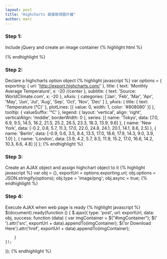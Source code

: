 ```yaml
---
layout: post
title: "Highcharts 直接取得圖片檔"
author: marc
---
```



### Step 1:
Include jQuery and create an image container
{% highlight html %}
<div id="imgContainer"></div>
<script src="//code.jquery.com/jquery-1.12.0.min.js"></script>
{% endhighlight %}

### Step 2:
Declare a highcharts option object
{% highlight javascript %}
var options = {
    exporting: {
    url: 'http://export.highcharts.com/'
    },
	title: {
	text: 'Monthly Average Temperature',
	x: -20 //center
	},
	subtitle: {
	text: 'Source: WorldClimate.com',
	x: -20
	},
	xAxis: {
	categories: ['Jan', 'Feb', 'Mar', 'Apr', 'May', 'Jun',
	'Jul', 'Aug', 'Sep', 'Oct', 'Nov', 'Dec'
	]
	},
	yAxis: {
	title: {
	  text: 'Temperature (°C)'
	},
	plotLines: [{
	  value: 0,
	  width: 1,
	  color: '#808080'
	}]
	},
	tooltip: {
	valueSuffix: '°C'
	},
	legend: {
	layout: 'vertical',
	align: 'right',
	verticalAlign: 'middle',
	borderWidth: 0
	},
	series: [{
	name: 'Tokyo',
	data: [7.0, 6.9, 9.5, 14.5, 18.2, 21.5, 25.2, 26.5, 23.3, 18.3, 13.9, 9.6]
	}, {
	name: 'New York',
	data: [-0.2, 0.8, 5.7, 11.3, 17.0, 22.0, 24.8, 24.1, 20.1, 14.1, 8.6, 2.5]
	}, {
	name: 'Berlin',
	data: [-0.9, 0.6, 3.5, 8.4, 13.5, 17.0, 18.6, 17.9, 14.3, 9.0, 3.9, 1.0]
	}, {
	name: 'London',
	data: [3.9, 4.2, 5.7, 8.5, 11.9, 15.2, 17.0, 16.6, 14.2, 10.3, 6.6, 4.8]
	}]
};
{% endhighlight %}

### Step 3:
Create an AJAX object and assign highchart object to it
{% highlight javascript %}
var obj = {},
exportUrl = options.exporting.url;
obj.options = JSON.stringify(options);
obj.type = 'image/png';
obj.async = true;
{% endhighlight %}

### Step 4:
Execute AJAX when web page is ready
{% highlight javascript %}
$(document).ready(function () {
    $.ajax({
        type: 'post',
        url: exportUrl,
        data: obj,
        success: function (data) {
            var imgContainer = $("#imgContainer");
            $('<img>').attr('src', exportUrl + data).appendTo(imgContainer);
            $('<a>or Download Here</a>').attr('href', exportUrl + data).appendTo(imgContainer);

        }
    });
});
{% endhighlight %}
